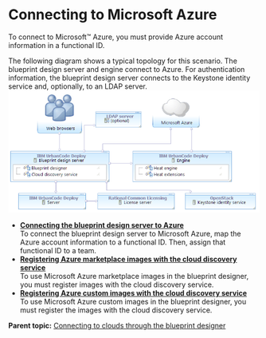 # Connecting to Microsoft Azure

To connect to Microsoft™ Azure, you must provide Azure account information in a functional ID.

The following diagram shows a typical topology for this scenario. The blueprint design server and engine connect to Azure. For authentication information, the blueprint design server connects to the Keystone identity service and, optionally, to an LDAP server.![A topology that includes the blueprint design server, an engine, Azure, a Keystone server, and an optional LDAP server](../images/cloud_connect_azure_a.gif)



-   **[Connecting the blueprint design server to Azure](../../com.edt.doc/topics/cloud_connect_azure_server.md)**  
To connect the blueprint design server to Microsoft Azure, map the Azure account information to a functional ID. Then, assign that functional ID to a team.
-   **[Registering Azure marketplace images with the cloud discovery service](../../com.edt.doc/topics/integrate_azure_image.md)**  
To use Microsoft Azure marketplace images in the blueprint designer, you must register images with the cloud discovery service.
-   **[Registering Azure custom images with the cloud discovery service](../../com.edt.doc/topics/integrate_azure_private.md)**  
To use Microsoft Azure custom images in the blueprint designer, you must register the images with the cloud discovery service.

**Parent topic:** [Connecting to clouds through the blueprint designer](../../com.edt.doc/topics/security_cloud_connection.md)

